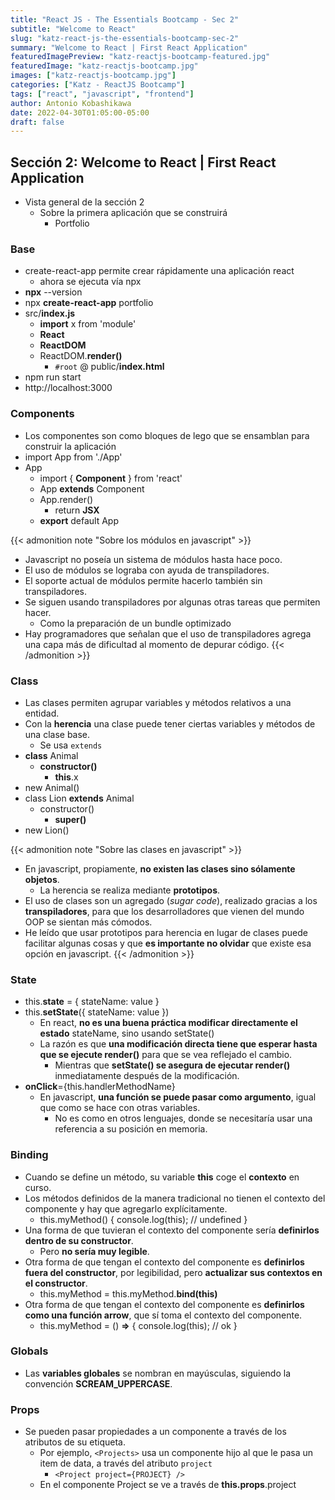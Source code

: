 ```yaml
---
title: "React JS - The Essentials Bootcamp - Sec 2"
subtitle: "Welcome to React"
slug: "katz-react-js-the-essentials-bootcamp-sec-2"
summary: "Welcome to React | First React Application"
featuredImagePreview: "katz-reactjs-bootcamp-featured.jpg"
featuredImage: "katz-reactjs-bootcamp.jpg"
images: ["katz-reactjs-bootcamp.jpg"]
categories: ["Katz - ReactJS Bootcamp"]
tags: ["react", "javascript", "frontend"]
author: Antonio Kobashikawa
date: 2022-04-30T01:05:00-05:00
draft: false
---
```


## Sección 2: Welcome to React | First React Application

- Vista general de la sección 2
  - Sobre la primera aplicación que se construirá
    - Portfolio

### Base
- create-react-app permite crear rápidamente una aplicación react
  - ahora se ejecuta vía npx
- **npx** --version
- npx **create-react-app** portfolio
- src/**index.js**
	- **import** x from 'module'
	- **React**
	- **ReactDOM**
	- ReactDOM.**render()**
		- `#root` @ public/**index.html**
- npm run start
- http://localhost:3000

### Components
- Los componentes son como bloques de lego que se ensamblan para construir la aplicación
- import App from './App'
- App
	- import { **Component** } from 'react'
	- App **extends** Component
	- App.render()
		- return **JSX**
	- **export** default App

{{< admonition note "Sobre los módulos en javascript" >}}
- Javascript no poseía un sistema de módulos hasta hace poco.
- El uso de módulos se lograba con ayuda de transpiladores.
- El soporte actual de módulos permite hacerlo también sin transpiladores.
- Se siguen usando transpiladores por algunas otras tareas que permiten hacer.
  - Como la preparación de un bundle optimizado
- Hay programadores que señalan que el uso de transpiladores agrega una capa más de dificultad al momento de depurar código.
{{< /admonition >}}

### Class
- Las clases permiten agrupar variables y métodos relativos a una entidad.
- Con la **herencia** una clase puede tener ciertas variables y métodos de una clase base.
  - Se usa `extends`
- **class** Animal
	- **constructor()**
		- **this**.x
- new Animal()
- class Lion **extends** Animal
	- constructor()
		- **super()**
- new Lion()

{{< admonition note "Sobre las clases en javascript" >}}
- En javascript, propiamente, **no existen las clases sino sólamente objetos**.
  - La herencia se realiza mediante **prototipos**.
- El uso de clases son un agregado (*sugar code*), realizado gracias a los **transpiladores**, para que los desarrolladores que vienen del mundo OOP se sientan más cómodos.
- He leído que usar prototipos para herencia en lugar de clases puede facilitar algunas cosas y que **es importante no olvidar** que existe esa opción en javascript.
{{< /admonition >}}

### State
- this.**state** = { stateName: value }
- this.**setState**({ stateName: value })
	- En react, **no es una buena práctica modificar directamente el estado** stateName, sino usando setState()
	- La razón es que **una modificación directa tiene que esperar hasta que se ejecute render()** para que se vea reflejado el cambio.
		- Mientras que **setState() se asegura de ejecutar render()** inmediatamente después de la modificación.
- **onClick**={this.handlerMethodName}
	- En javascript, **una función se puede pasar como argumento**, igual que como se hace con otras variables.
		- No es como en otros lenguajes, donde se necesitaría usar una referencia a su posición en memoria.

### Binding
- Cuando se define un método, su variable **this** coge el **contexto** en curso.
- Los métodos definidos de la manera tradicional no tienen el contexto del componente y hay que agregarlo explícitamente.
	- this.myMethod() { console.log(this); // undefined }
- Una forma de que tuvieran el contexto del componente sería **definirlos dentro de su constructor**.
	- Pero **no sería muy legible**.
- Otra forma de que tengan el contexto del componente es **definirlos fuera del constructor**, por legibilidad, pero **actualizar sus contextos en el constructor**.
	- this.myMethod = this.myMethod.**bind(this)**
- Otra forma de que tengan el contexto del componente es **definirlos como una función arrow**, que sí toma el contexto del componente.
	- this.myMethod = () **=>** { console.log(this); // ok }

### Globals
- Las **variables globales** se nombran en mayúsculas, siguiendo la convención **SCREAM_UPPERCASE**.

### Props
- Se pueden pasar propiedades a un componente a través de los atributos de su etiqueta.
	- Por ejemplo, `<Projects>` usa un componente hijo al que le pasa un item de data, a través del atributo `project`
		- `<Project project={PROJECT} />`
	- En el componente Project se ve a través de **this.props**.project  